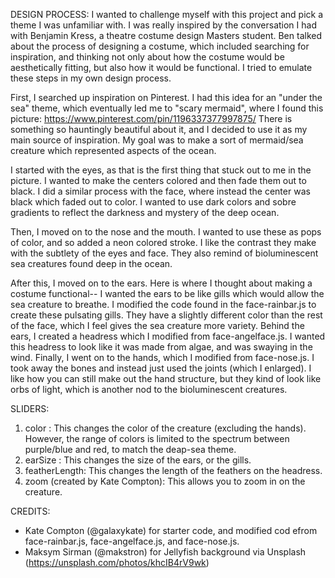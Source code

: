 
DESIGN PROCESS: 
I wanted to challenge myself with this project and pick a theme I was unfamiliar with. I was really inspired by the conversation I had
with Benjamin Kress, a theatre costume design Masters student. Ben talked about the process of designing a costume, which included
searching for inspiration, and thinking not only about how the costume would be aesthetically fitting, but also how it would be functional.
I tried to emulate these steps in my own design process.

First, I searched up inspiration on Pinterest. I had this idea for an "under the sea" theme, which eventually led me to "scary mermaid",
where I found this picture: https://www.pinterest.com/pin/1196337377997875/
There is something so hauntingly beautiful about it, and I decided to use it as my main source of inspiration. My goal was to make a 
sort of mermaid/sea creature which represented aspects of the ocean. 

I started with the eyes, as that is the first thing that stuck out to me in the picture. I wanted to make the centers colored and then
fade them out to black. I did a similar process with the face, where instead the center was black which faded out to color. I wanted to use dark colors and sobre gradients to reflect the darkness and mystery of the deep ocean. 

Then, I moved on to the nose and the mouth. I wanted to use these as pops of color, and so added a neon colored stroke. I like the contrast they make with the subtlety of the eyes and face. They also remind of bioluminescent sea creatures found deep in the ocean.

After this, I moved on to the ears. Here is where I thought about making a costume functional-- I wanted the ears to be like gills which would allow the sea creature to breathe. I modified the code found in the face-rainbar.js to create these pulsating gills. They have a slightly different color than the rest of the face, which I feel gives the sea creature more variety. Behind the ears, I created a headress which I modified from face-angelface.js. I wanted this headress to look like it was made from algae, and was swaying in the wind. Finally, I went on to the hands, which I modified from face-nose.js. I took away the bones and instead just used the joints (which I enlarged). I like how you can still make out the hand structure, but they kind of look like orbs of light, which is another nod to the bioluminescent creatures. 

SLIDERS: 
1. color : This changes the color of the creature (excluding the hands). However, the range of colors is limited to the spectrum between purple/blue and red, to match the deap-sea theme.
2. earSize : This changes the size of the ears, or the gills.
3. featherLength: This changes the length of the feathers on the headress.
4. zoom (created by Kate Compton): This allows you to zoom in on the creature.


CREDITS:
- Kate Compton (@galaxykate) for starter code, and modified cod efrom face-rainbar.js, face-angelface.js, and face-nose.js.
- Maksym Sirman (@makstron) for Jellyfish background via Unsplash (https://unsplash.com/photos/khcIB4rV9wk)